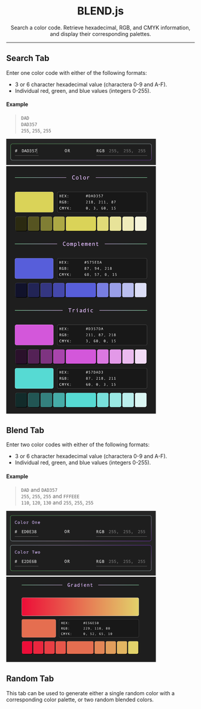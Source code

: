 <div align="center">

# BLEND.js
Search a color code. Retrieve hexadecimal, RGB, and CMYK information, and 
display their corresponding palettes.

</div align="center">

---

## Search Tab
Enter one color code with either of the following formats:

- 3 or 6 character hexadecimal value (charactera 0-9 and A-F).
- Individual red, green, and blue values (integers 0-255).

#### Example
> `DAD`  
> `DAD357`  
> `255`, `255`, `255`

<img width="400px" src="readme-display/search-input.png" />
<img width="400px" src="readme-display/search-palette.png" />

## Blend Tab
Enter two color codes with either of the following formats:

- 3 or 6 character hexadecimal value (charactera 0-9 and A-F).
- Individual red, green, and blue values (integers 0-255).

#### Example
> `DAD` and `DAD357`  
> `255`, `255`, `255` and `FFFEEE`  
> `110`, `120`, `130` and `255`, `255`, `255`  

<img width="400px" src="readme-display/blend-input.png" />
<img width="400px" src="readme-display/blend-palette.png" />

## Random Tab
This tab can be used to generate either a single random color with a corresponding 
color palette, or two random blended colors.